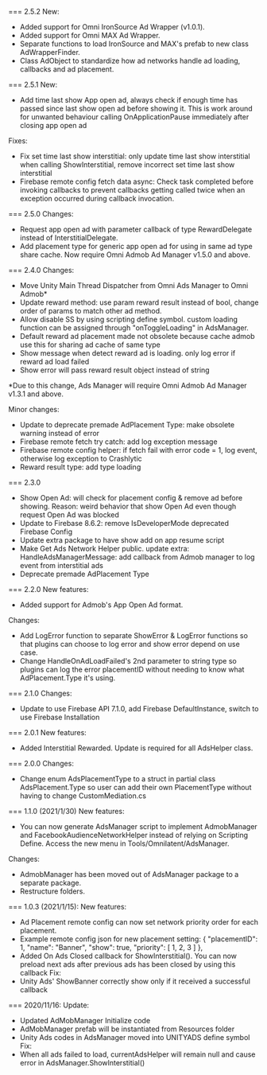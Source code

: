 ===
2.5.2
New:
- Added support for Omni IronSource Ad Wrapper (v1.0.1).
- Added support for Omni MAX Ad Wrapper.
- Separate functions to load IronSource and MAX's prefab to new class AdWrapperFinder.
- Class AdObject to standardize how ad networks handle ad loading, callbacks and ad placement.

===
2.5.1
New:
- Add time last show App open ad, always check if enough time has passed since last show open ad before showing it. This is work around for unwanted behaviour calling OnApplicationPause immediately after closing app open ad

Fixes:
- Fix set time last show interstitial: only update time last show interstitial when calling ShowInterstitial, remove incorrect set time last show interstitial
- Firebase remote config fetch data async: Check task completed before invoking callbacks to prevent callbacks getting called twice when an exception occurred during callback invocation.

===
2.5.0
Changes:
- Request app open ad with parameter callback of type RewardDelegate instead of InterstitialDelegate.
- Add placement type for generic app open ad for using in same ad type share cache.
Now require Omni Admob Ad Manager v1.5.0 and above.

===
2.4.0
Changes:
- Move Unity Main Thread Dispatcher from Omni Ads Manager to Omni Admob*
- Update reward method: use param reward result instead of bool, change order of params to match other ad method.
- Allow disable SS by using scripting define symbol. custom loading function can be assigned through "onToggleLoading" in AdsManager.
- Default reward ad placement made not obsolete because cache admob use this for sharing ad cache of same type
- Show message when detect reward ad is loading. only log error if reward ad load failed
- Show error will pass reward result object instead of string

*Due to this change, Ads Manager will require Omni Admob Ad Manager v1.3.1 and above.

Minor changes:
- Update to deprecate premade AdPlacement Type: make obsolete warning instead of error
- Firebase remote fetch try catch: add log exception message
- Firebase remote config helper: if fetch fail with error code = 1, log event, otherwise log exception to Crashlytic
- Reward result type: add type loading

===
2.3.0
- Show Open Ad: will check for placement config & remove ad before showing.
Reason: weird behavior that show Open Ad even though request Open Ad was blocked
- Update to Firebase 8.6.2: remove IsDeveloperMode deprecated Firebase Config
- Update extra package to have show add on app resume script
- Make Get Ads Network Helper public. update extra: HandleAdsManagerMessage: add callback from Admob manager to log event from interstitial ads
- Deprecate premade AdPlacement Type

===
2.2.0
New features:
- Added support for Admob's App Open Ad format.

Changes:
- Add LogError function to separate ShowError & LogError functions so that plugins can choose to log error and show error depend on use case.
- Change HandleOnAdLoadFailed's 2nd parameter to string type so plugins can log the error placementID without needing to know what AdPlacement.Type it's using.

===
2.1.0
Changes:
- Update to use Firebase API 7.1.0, add Firebase DefaultInstance, switch to use Firebase Installation

===
2.0.1
New features:
- Added Interstitial Rewarded. Update is required for all AdsHelper class.

===
2.0.0
Changes:
- Change enum AdsPlacementType to a struct in partial class AdsPlacement.Type so user can add their own PlacementType without having to change CustomMediation.cs

===
1.1.0 (2021/1/30)
New features:
- You can now generate AdsManager script to implement AdmobManager and FacebookAudienceNetworkHelper instead of relying on Scripting Define.
Access the new menu in Tools/Omnilatent/AdsManager.

Changes:
- AdmobManager has been moved out of AdsManager package to a separate package.
- Restructure folders.

===
1.0.3 (2021/1/15):
New features:
- Ad Placement remote config can now set network priority order for each placement. 
- Example remote config json for new placement setting:
    {
      "placementID": 1,
      "name": "Banner",
      "show": true,
      "priority": [
        1,
        2,
        3
      ]
    },
- Added On Ads Closed callback for ShowInterstitial(). You can now preload next ads after previous ads has been closed by using this callback
Fix:
- Unity Ads' ShowBanner correctly show only if it received a successful callback

===
2020/11/16:
Update:
- Updated AdMobManager Initialize code
- AdMobManager prefab will be instantiated from Resources folder
- Unity Ads codes in AdsManager moved into UNITYADS define symbol
Fix:
- When all ads failed to load, currentAdsHelper will remain null and cause error in AdsManager.ShowInterstitial()
